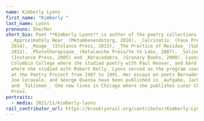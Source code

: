 ```yaml
---
name: Kimberly Lyons
first_name: "Kimberly "
last_name: Lyons
pronouns: She/Her
short_bio: Poet **Kimberly Lyons** is author of the poetry collections
  _Approximately Near_ (Metambesendotorg, 2016), _Calcinatio_ (Faux Press,
  2014), _Rouge_ (Instance Press, 2013), _The Practice of Residue_ (Subpress,
  2012), _Phototherapique_ (Ketalanche Press/Yo Yo Labs, 2007), _Saline_
  (Instance Press, 2005) and _Abracadabra_ (Granary Books, 2000). Lyons attended
  Columbia College where she studied poetry with Paul Hoover, and Bard College
  where she studied with Robert Kelly. Lyons served as the program coordinator
  at the Poetry Project from 1987 to 1991. Her essays on poets Bernadette Mayer,
  Joe Ceravalo, and George Quasha have been published in _Aufgabe, Jacket 2,_
  and _Talisman_. She now lives in Chicago where she publishes Lunar Chandelier
  Press.
portraits:
  - media: 2021/11/kimberly-lyons
rail_contributor_url: https://brooklynrail.org/contributor/Kimberly-Lyons
---
```

